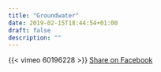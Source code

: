 ```yaml
---
title: "Groundwater"
date: 2019-02-15T18:44:54+01:00
draft: false
description: ""
---
```



{{< vimeo 60196228 >}}
<i class="fab fa-facebook-square fa-2x"></i>
<a href="https://www.facebook.com/sharer/sharer.php?u=https://sustuseumr.github.io/vietnam/groundwater/" target="_blank">Share on Facebook</a>
